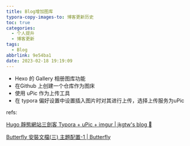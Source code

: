 ```yaml
---
title: Blog增加图库
typora-copy-images-to: 博客更新历史
toc: true
categories:
  - 个人提升
  - 博客更新
tags:
  - Blog
abbrlink: 9e54ba1
date: 2023-02-18 19:19:09
---
```


- Hexo 的 Gallery 相册图库功能
- 在Github 上创建一个仓库作为图床
- 使用 uPic 作为上传工具
- 在 typora 偏好设置中设置插入图片时对其进行上传，选择上传服务为uPic





refs:

[Hugo 靜態網站三劍客 Typora + uPic + imgur | jkgtw's blog ](https://www.jkg.tw/p3310/)

[Butterfly 安裝文檔(三) 主題配置-1 | Butterfly](https://butterfly.js.org/posts/4aa8abbe/#Gallery相冊圖庫)
